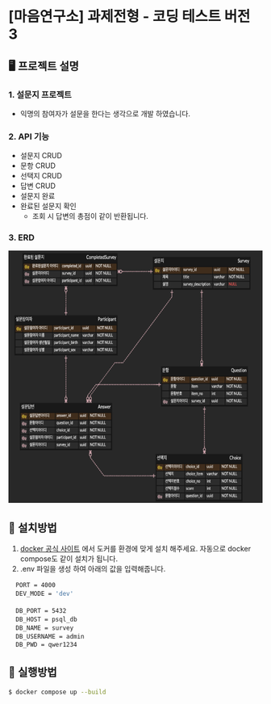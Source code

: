 # [마음연구소] 과제전형 - 코딩 테스트 버전 3

## 🖥️  프로젝트 설명
### 1. 설문지 프로젝트
  - 익명의 참여자가 설문을 한다는 생각으로 개발 하였습니다.
### 2. API 기능
  - 설문지 CRUD
  - 문항 CRUD
  - 선택지 CRUD
  - 답변 CRUD
  - 설문지 완료
  - 완료된 설문지 확인
    - 조회 시 답변의 총점이 같이 반환됩니다.
### 3. ERD
<img src="img/erd.png" width="600px" height="500px">

## 🚀 설치방법
  1. [docker 공식 사이트](https://www.docker.com/get-started/) 에서 도커를 환경에 맞게 설치 해주세요.
    자동으로 docker compose도 같이 설치가 됩니다.
  2. .env 파일을 생성 하여 아래의 값을 입력해줍니다.
  ```bash
    PORT = 4000
    DEV_MODE = 'dev'

    DB_PORT = 5432
    DB_HOST = psql_db
    DB_NAME = survey
    DB_USERNAME = admin
    DB_PWD = qwer1234
  ```


## 🚀 실행방법

```bash
$ docker compose up --build
```
